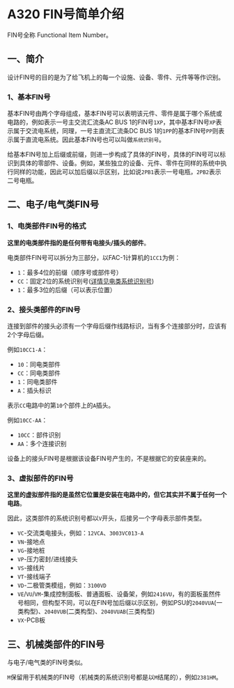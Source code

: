 # A320 FIN号简单介绍

FIN号全称 Functional Item Number。

## 一、简介

设计FIN号的目的是为了给飞机上的每一个设施、设备、零件、元件等等作识别。

### 1、基本FIN号

基本FIN号由两个字母组成，基本FIN号可以表明该元件、零件是属于哪个系统或电路的，例如表示一号主交流汇流条AC BUS 1的FIN号`1XP`，其中基本FIN号`XP`表示属于交流电系统，同理，一号主直流汇流条DC BUS 1的`1PP`的基本FIN号`PP`则表示属于直流电系统。因此基本FIN号也可以叫做`系统识别号`。

给基本FIN号加上后缀或前缀，则进一步构成了具体的FIN号，具体的FIN号可以标识到具体的零部件、设备。例如，某些独立的设备、元件、零件在同样的系统中执行同样的功能，因此可以加后缀以示区别，比如说`2PB1`表示一号电瓶，`2PB2`表示二号电瓶。

## 二、电子/电气类FIN号

### 1、电类部件FIN号的格式

**这里的电类部件指的是任何带有电接头/插头的部件**。

电类部件FIN号可以拆分为三部分，以FAC-1计算机的`1CC1`为例：

- `1`：最多4位的前缀（顺序号或部件号）
- `CC`：固定2位的系统识别号([详情见电类系统识别号](./fine.md))
- `1`：最多3位的后缀（可以表示位置）

### 2、接头类部件的FIN号

连接到部件的接头必须有一个字母后缀作线路标识，当有多个连接部分时，应该有2个字母后缀。

例如`10CC1-A`：

- `10`：同电类部件
- `CC`：同电类部件
- `1`：同电类部件
- `A`：插头标识

表示`CC`电路中的第`10`个部件上的`A`插头。

例如`10CC-AA`：

- `10CC`：部件识别
- `AA`：多个连接识别

设备上的接头FIN号是根据该设备FIN号产生的，不是根据它的安装座来的。

### 3、虚拟部件的FIN号

**这里的虚拟部件指的是虽然它位置是安装在电路中的，但它其实并不属于任何一个电路**。

因此，这类部件的系统识别号都以`V`开头，后接另一个字母表示部件类型。

- `VC`-交流类电接头，例如：`12VCA`、`3003VC013-A`
- `VN`-接地点
- `VG`-接地桩
- `VP`-压力密封/进线接头
- `VS`-接线片
- `VT`-接线端子
- `VD`-二极管类模组，例如：`3100VD`
- `VE`/`VU`/`VM`-集成控制面板、普通面板、设备架，例如`2416VU`，有的面板虽然件号相同，但构型不同，可以在FIN号加后缀以示区别，例如PSU的`2040VUA`(一类构型)、`2040VUB`(二类构型)、`2040VUAB`(三类构型)
- `VX`-PCB板

## 三、机械类部件的FIN号

与电子/电气类的FIN号类似。

`M`保留用于机械类的FIN号（机械类的系统识别号都是以`M`结尾的），例如`2381HM`。